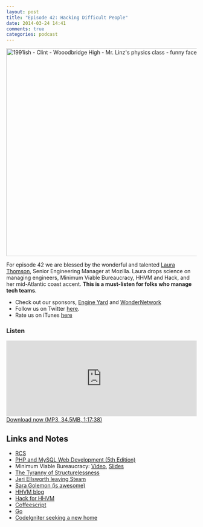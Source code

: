 ```yaml
---
layout: post
title: "Episode 42: Hacking Difficult People"
date: 2014-03-24 14:41
comments: true
categories: podcast
---
```


<a href="https://www.flickr.com/photos/clintjcl/2806034569" title="1991ish - Clint - Wooodbridge High - Mr. Linz&#x27;s physics class - funny face - look at all the preppy people - 0454 by Rev. Xanatos Satanicos Bombasticos (ClintJCL), on Flickr"><img src="https://farm4.staticflickr.com/3296/2806034569_356e265d8d_b.jpg" width="1024" height="549" alt="1991ish - Clint - Wooodbridge High - Mr. Linz&#x27;s physics class - funny face - look at all the preppy people - 0454"></a>

For episode 42 we are blessed by the wonderful and talented [Laura Thomson](http://twitter.com/lxt), Senior Engineering Manager at Mozilla. Laura drops science on managing engineers, Minimum Viable Bureaucracy, HHVM and Hack, and her mid-Atlantic coast accent. **This is a must-listen for folks who manage tech teams**.

* Check out our sponsors, [Engine Yard](http://www.engineyard.com/) and [WonderNetwork](https://wondernetwork.com/)
* Follow us on Twitter [here](https://twitter.com/dev_hell).
* Rate us on iTunes [here](http://itunes.apple.com/us/podcast/dev-hell/id489840699)

### Listen

<iframe frameborder='0' height='200px' scrolling='no' seamless src='https://embed.simplecast.com/35302?color=f5f5f5' width='100%'></iframe>
<a href="http://audio.simplecast.com/35302.mp3" rel="enclosure">Download now (MP3, 34.5MB, 1:17:38)</a>

## Links and Notes

* [RCS](https://www.cs.purdue.edu/homes/trinkle/RCS/)
* <a href="http://www.amazon.com/gp/product/0321833899/ref=as_li_ss_tl?ie=UTF8&camp=1789&creative=390957&creativeASIN=0321833899&linkCode=as2&tag=funkatroncom-20">PHP and MySQL Web Development (5th Edition)</a>
* Minimum Viable Bureaucracy: [Video](https://air.mozilla.org/minimum-viable-bureaucracy/), [Slides](https://speakerdeck.com/lauraxt/minimum-viable-bureaucracy)
* [The Tyranny of Structurelessness](http://flag.blackened.net/revolt/hist_texts/structurelessness.html)
* [Jeri Ellsworth leaving Steam](http://www.develop-online.net/news/valve-s-perfect-hiring-hierarchy-has-hidden-management-clique-like-high-school/0115316)
* [Sara Golemon (is awesome)](https://twitter.com/SaraMG)
* [HHVM blog](http://hhvm.com)
* [Hack for HHVM](http://hacklang.org)
* [Coffeescript](http://coffeescript.org/)
* [Go](http://golang.org)
* [CodeIgniter seeking a new home](http://ilikekillnerds.com/2013/07/so-ellislab-is-looking-for-a-new-owner-for-codeigniter/)

